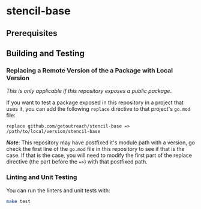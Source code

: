 # stencil-base

<!-- <<Stencil::Block(customGeneralInformation)>> -->

<!-- <</Stencil::Block>> -->

## Prerequisites

<!-- <<Stencil::Block(customPrerequisites)>> -->

<!-- <</Stencil::Block>> -->

## Building and Testing

<!-- <<Stencil::Block(customBuildingAndTesting)>> -->

<!-- <</Stencil::Block>> -->

### Replacing a Remote Version of the a Package with Local Version

_This is only applicable if this repository exposes a public package_.

If you want to test a package exposed in this repository in a project that uses it, you can
add the following `replace` directive to that project's `go.mod` file:

```
replace github.com/getoutreach/stencil-base => /path/to/local/version/stencil-base
```

**_Note_**: This repository may have postfixed it's module path with a version, go check the first
line of the `go.mod` file in this repository to see if that is the case. If that is the case,
you will need to modify the first part of the replace directive (the part before the `=>`) with
that postfixed path.

### Linting and Unit Testing

You can run the linters and unit tests with:

```bash
make test
```
